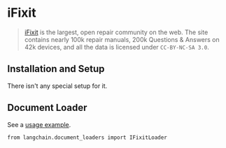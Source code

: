 iFixit
======

> [iFixit](https://www.ifixit.com) is the largest, open repair community on the web. The site contains nearly 100k repair manuals, 200k Questions & Answers on 42k devices, and all the data is licensed under `CC-BY-NC-SA 3.0`.

Installation and Setup[​](#installation-and-setup "Direct link to Installation and Setup")
------------------------------------------------------------------------------------------

There isn't any special setup for it.

Document Loader[​](#document-loader "Direct link to Document Loader")
---------------------------------------------------------------------

See a [usage example](/docs/modules/data_connection/document_loaders/integrations/ifixit.html).

    from langchain.document_loaders import IFixitLoader